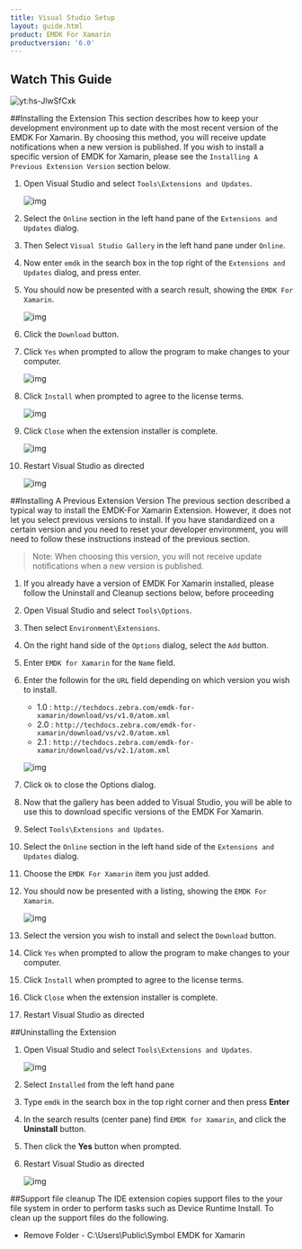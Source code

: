```yaml
---
title: Visual Studio Setup
layout: guide.html
product: EMDK For Xamarin
productversion: '6.0'
---
```


## Watch This Guide
![yt:hs-JlwSfCxk](../../../images/video.png)


##Installing the Extension
This section describes how to keep your development environment up to date with the most recent version of the EMDK For Xamarin. By choosing this method, you will receive update notifications when a new version is published. If you wish to install a specific version of EMDK for Xamarin, please see the `Installing A Previous Extension Version` section below.

1. Open Visual Studio and select `Tools\Extensions and Updates`.

	![img](../../../images/vs/toolsextensions.png)
2. Select the `Online` section in the left hand pane of the `Extensions and Updates` dialog.
3. Then Select `Visual Studio Gallery` in the left hand pane under `Online`.
4. Now enter `emdk` in the search box in the top right of the `Extensions and Updates` dialog, and press enter.
5. You should now be presented with a search result, showing the `EMDK For Xamarin`.

	![img](../../../images/vs/install-emdk-found.png)
6. Click the `Download` button.

7. Click `Yes` when prompted to allow the program to make changes to your computer.

	![img](../../../images/vs/vsix-install-allow.png)
8. Click `Install` when prompted to agree to the license terms.

	![img](../../../images/vs/vsix-install-license.png)
9. Click `Close` when the extension installer is complete.

	![img](../../../images/vs/vsix-install-complete.png)
10. Restart Visual Studio as directed

	![img](../../../images/vs/vsix-restart.png)


##Installing A Previous Extension Version 
The previous section described a typical way to install the EMDK-For Xamarin Extension. However, it does not let you select previous versions to install. If you have standardized on a certain version and you need to reset your developer environment, you will need to follow these instructions instead of the previous section.

>Note: When choosing this version, you will not receive update notifications when a new version is published.

1. If you already have a version of EMDK For Xamarin installed, please follow the Uninstall and Cleanup sections below, before proceeding


2. Open Visual Studio and select `Tools\Options`.

3. Then select `Environment\Extensions`. 

4. On the right hand side of the `Options` dialog, select the `Add` button.

5. Enter `EMDK for Xamarin` for the `Name` field.

6. Enter the followin for the `URL` field depending on which version you wish to install.

	* 1.0 : `http://techdocs.zebra.com/emdk-for-xamarin/download/vs/v1.0/atom.xml`
	* 2.0 : `http://techdocs.zebra.com/emdk-for-xamarin/download/vs/v2.0/atom.xml`
	* 2.1 : `http://techdocs.zebra.com/emdk-for-xamarin/download/vs/v2.1/atom.xml`

	![img](../../../images/vs/options-extensions-added-techdocs.jpg)

7. Click `Ok` to close the Options dialog.

8. Now that the gallery has been added to Visual Studio, you will be able to use this to download specific versions of the EMDK For Xamarin.

9. Select `Tools\Extensions and Updates`.

10. Select the `Online` section in the left hand side of the `Extensions and Updates` dialog.

11. Choose the `EMDK For Xamarin` item you just added.

12. You should now be presented with a listing, showing the `EMDK For Xamarin`.

	![img](../../../images/vs/extensions-listing.jpg)

13. Select the version you wish to install and select the `Download` button.

14. Click `Yes` when prompted to allow the program to make changes to your computer.

15. Click `Install` when prompted to agree to the license terms.

16. Click `Close` when the extension installer is complete.

17. Restart Visual Studio as directed

##Uninstalling the Extension

1. Open Visual Studio and select `Tools\Extensions and Updates`.

	![img](../../../images/vs/toolsextensions.png)

2. Select `Installed` from the left hand pane
3. Type `emdk` in the search box in the top right corner and then press **Enter**
4. In the search results (center pane) find `EMDK for Xamarin`, and click the **Uninstall** button.
5. Then click the **Yes** button when prompted.
6. Restart Visual Studio as directed

	![img](../../../images/vs/vsix-restart.png)

##Support file cleanup
The IDE extension copies support files to the your file system in order to perform tasks such as Device Runtime Install. To clean up the support files do the following.

* Remove Folder - C:\Users\Public\Symbol EMDK for Xamarin


















